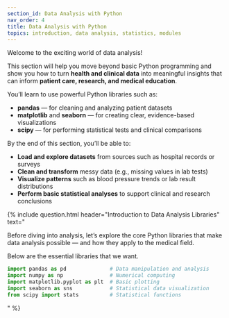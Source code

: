 ```yaml
---
section_id: Data Analysis with Python
nav_order: 4
title: Data Analysis with Python
topics: introduction, data analysis, statistics, modules
---
```


Welcome to the exciting world of data analysis!

This section will help you move beyond basic Python programming and show you how to turn **health and clinical data** into meaningful insights that can inform **patient care, research, and medical education**.

You’ll learn to use powerful Python libraries such as:

- **pandas** — for cleaning and analyzing patient datasets
- **matplotlib** and **seaborn** — for creating clear, evidence-based visualizations
- **scipy** — for performing statistical tests and clinical comparisons

By the end of this section, you’ll be able to:

- **Load and explore datasets** from sources such as hospital records or surveys
- **Clean and transform** messy data (e.g., missing values in lab tests)
- **Visualize patterns** such as blood pressure trends or lab result distributions
- **Perform basic statistical analyses** to support clinical and research conclusions

{% include question.html header="Introduction to Data Analysis Libraries" text="

Before diving into analysis, let’s explore the core Python libraries that make data analysis possible — and how they apply to the medical field.

Below are the essential libraries that we want.

```python
import pandas as pd              # Data manipulation and analysis
import numpy as np               # Numerical computing
import matplotlib.pyplot as plt  # Basic plotting
import seaborn as sns            # Statistical data visualization
from scipy import stats          # Statistical functions
```
" %}

